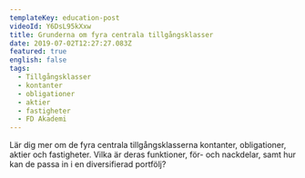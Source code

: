 ```yaml
---
templateKey: education-post
videoId: Y6DsL95kXxw
title: Grunderna om fyra centrala tillgångsklasser
date: 2019-07-02T12:27:27.083Z
featured: true
english: false
tags:
  - Tillgångsklasser
  - kontanter
  - obligationer
  - aktier
  - fastigheter
  - FD Akademi
---
```

Lär dig mer om de fyra centrala tillgångsklasserna kontanter, obligationer, aktier och fastigheter. Vilka är deras funktioner, för- och nackdelar, samt hur kan de passa in i en diversifierad portfölj?
